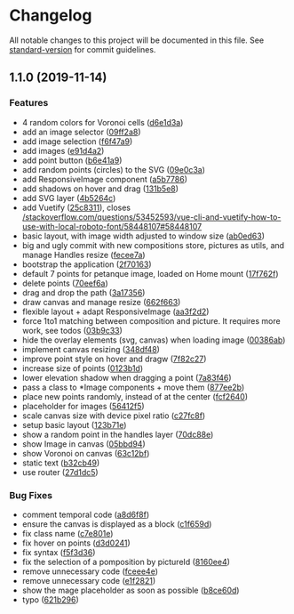 # Changelog

All notable changes to this project will be documented in this file. See [standard-version](https://github.com/conventional-changelog/standard-version) for commit guidelines.

## 1.1.0 (2019-11-14)


### Features

* 4 random colors for Voronoi cells ([d6e1d3a](https://github.com/LyonDataViz/occupapp/commit/d6e1d3a75b4fb14b39487c5d49cacc2c8c12254a))
* add an image selector ([09ff2a8](https://github.com/LyonDataViz/occupapp/commit/09ff2a87191f76d303687a2c61d38bbc78401c2e))
* add image selection ([f6f47a9](https://github.com/LyonDataViz/occupapp/commit/f6f47a954f0770cc33a1d46cce3f1fe693af09d1))
* add images ([e91d4a2](https://github.com/LyonDataViz/occupapp/commit/e91d4a2c8d8391e67041e04344592eb6feca5624))
* add point button ([b6e41a9](https://github.com/LyonDataViz/occupapp/commit/b6e41a92259e0c33b070732b36f57b3c5596b4ca))
* add random points (circles) to the SVG ([09e0c3a](https://github.com/LyonDataViz/occupapp/commit/09e0c3ab476b31594fd669d27246f231bdb0e49d))
* add ResponsiveImage component ([a5b7786](https://github.com/LyonDataViz/occupapp/commit/a5b778674067066fe82bb56dc36ac3d04fa2da26))
* add shadows on hover and drag ([131b5e8](https://github.com/LyonDataViz/occupapp/commit/131b5e866b78b86408fe26e42be6cd8452dc0989))
* add SVG layer ([4b5264c](https://github.com/LyonDataViz/occupapp/commit/4b5264cfb2357d19d304c527f6c4f6b806cc017e))
* add Vuetify ([25c8311](https://github.com/LyonDataViz/occupapp/commit/25c8311e646019412cb5c1d9ef6720988d5ba207)), closes [/stackoverflow.com/questions/53452593/vue-cli-and-vuetify-how-to-use-with-local-roboto-font/58448107#58448107](https://github.com/LyonDataViz//stackoverflow.com/questions/53452593/vue-cli-and-vuetify-how-to-use-with-local-roboto-font/58448107/issues/58448107)
* basic layout, with image width adjusted to window size ([ab0ed63](https://github.com/LyonDataViz/occupapp/commit/ab0ed635eaa965dafe3ad94669ce7777c1fe4c90))
* big and ugly commit with new compositions store, pictures as utils, and manage Handles resize ([fecee7a](https://github.com/LyonDataViz/occupapp/commit/fecee7a7f4ed6b91e6093bc23d800c7989761e29))
* bootstrap the application ([2f70163](https://github.com/LyonDataViz/occupapp/commit/2f701638e306d6ddea4ee710465f8c02845a8662))
* default 7 points for petanque image, loaded on Home mount ([17f762f](https://github.com/LyonDataViz/occupapp/commit/17f762fa4389d4482851bd64dc809ee60cb84a37))
* delete points ([70eef6a](https://github.com/LyonDataViz/occupapp/commit/70eef6aabd976ff39a50e49a76839850f392d985))
* drag and drop the path ([3a17356](https://github.com/LyonDataViz/occupapp/commit/3a173568502320a5753d4c3cdbec8de4a18784ae))
* draw canvas and manage resize ([662f663](https://github.com/LyonDataViz/occupapp/commit/662f6636f8a571276d578d4498457523444a6e0e))
* flexible layout + adapt ResponsiveImage ([aa3f2d2](https://github.com/LyonDataViz/occupapp/commit/aa3f2d2f6052bc90d8122e244c59e5de1ce62427))
* force 1to1 matching between composition and picture. It requires more work, see todos ([03b9c33](https://github.com/LyonDataViz/occupapp/commit/03b9c3393e25e116e6c1b0c6b423f2e127cadc0d))
* hide the overlay elements (svg, canvas) when loading image ([00386ab](https://github.com/LyonDataViz/occupapp/commit/00386ab862784d85081476a8575ffca51c057707))
* implement canvas resizing ([348df48](https://github.com/LyonDataViz/occupapp/commit/348df4843832140669c62c049465c21054900a68))
* improve point style on hover and dragw ([7f82c27](https://github.com/LyonDataViz/occupapp/commit/7f82c2798badad91481f051472909c8cac6ea8eb))
* increase size of points ([0123b1d](https://github.com/LyonDataViz/occupapp/commit/0123b1db764a86b33d09781c9294f451286aebae))
* lower elevation shadow when dragging a point ([7a83f46](https://github.com/LyonDataViz/occupapp/commit/7a83f46182e7cae3278b9251fd510e652f86e3b2))
* pass a class to *Image components + move them ([877ee2b](https://github.com/LyonDataViz/occupapp/commit/877ee2bb0d26f2748ffc56afd06c009c32ac985b))
* place new points randomly, instead of at the center ([fcf2640](https://github.com/LyonDataViz/occupapp/commit/fcf26406df36f5cd9eedadc5f6c6ff7cf36f47db))
* placeholder for images ([56412f5](https://github.com/LyonDataViz/occupapp/commit/56412f55bd7e2ed563ea5f86b4c64ed93cd0a26a))
* scale canvas size with device pixel ratio ([c27fc8f](https://github.com/LyonDataViz/occupapp/commit/c27fc8f2a176f0482230982bdd58b54b4c6364c5))
* setup basic layout ([123b71e](https://github.com/LyonDataViz/occupapp/commit/123b71e6a1408cb6bced3ef758722646505dd1cb))
* show a random point in the handles layer ([70dc88e](https://github.com/LyonDataViz/occupapp/commit/70dc88e657b91ad224bec07ece741dd2e82a3952))
* show Image in canvas ([05bbd94](https://github.com/LyonDataViz/occupapp/commit/05bbd9418d2527264de855d416e1fe728e84c79e))
* show Voronoi on canvas ([63c12bf](https://github.com/LyonDataViz/occupapp/commit/63c12bff1c5653da58aa125357d5d9ac6d3c7775))
* static text ([b32cb49](https://github.com/LyonDataViz/occupapp/commit/b32cb491aff2d7fb379a84b5fe1f6ef41521df60))
* use router ([27d1dc5](https://github.com/LyonDataViz/occupapp/commit/27d1dc5b89d8d97ae02f1f05ee74ba8b7f17bbc3))


### Bug Fixes

* comment temporal code ([a8d6f8f](https://github.com/LyonDataViz/occupapp/commit/a8d6f8f4a5449f73ebf400e3442e7c1b75cfd8c8))
* ensure the canvas is displayed as a block ([c1f659d](https://github.com/LyonDataViz/occupapp/commit/c1f659d44bc99284cd24ca11d97c3dae59d1353f))
* fix class name ([c7e801e](https://github.com/LyonDataViz/occupapp/commit/c7e801eec0d8cc3d84b7c298a5f7f530214dfaed))
* fix hover on points ([d3d0241](https://github.com/LyonDataViz/occupapp/commit/d3d0241214fdd0139d4419cd09e23dcf7ae40f93))
* fix syntax ([f5f3d36](https://github.com/LyonDataViz/occupapp/commit/f5f3d3687c6debd4123898e14f168dafe695ea1e))
* fix the selection of a pomposition by pictureId ([8160ee4](https://github.com/LyonDataViz/occupapp/commit/8160ee484e2237eb31654dcf0b9745a235712e90))
* remove unnecessary code ([fceee4e](https://github.com/LyonDataViz/occupapp/commit/fceee4e7abc2f4a5c0f683a1603ceb8be9f4c6da))
* remove unnecessary code ([e1f2821](https://github.com/LyonDataViz/occupapp/commit/e1f282122377668421286d7f254f585deb185ffa))
* show the mage placeholder as soon as possible ([b8ce60d](https://github.com/LyonDataViz/occupapp/commit/b8ce60d25568c0355c9a80eab3d66a2ebcb2b64f))
* typo ([621b296](https://github.com/LyonDataViz/occupapp/commit/621b296c334cdeb1766e4aedc447ca7a16841de4))
